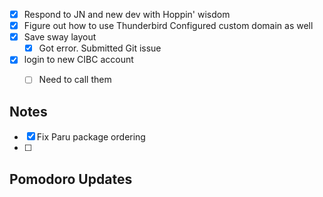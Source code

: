 - [x] Respond to JN and new dev with Hoppin' wisdom
- [x] Figure out how to use Thunderbird
		Configured custom domain as well
- [x] Save sway layout
	- [x] Got error. Submitted Git issue
- [x] login to new CIBC account
	- [ ] Need to call them


## Notes

- [x] Fix Paru package ordering
- [ ] 

## Pomodoro Updates
